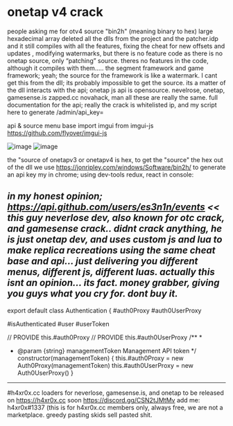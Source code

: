 # onetap v4 crack

people asking me for otv4 source "bin2h" (meaning binary to hex) large hexadecimal array deleted all the dlls from the project and the patcher.idp and it still compiles with all the features, fixing the cheat for new offsets and updates , modifying watermarks, but there is no feature code as there is no onetap source, only “patching” source. theres no features in the code, although it compiles with them..... the segment framework and game framework; yeah; the source for the framework is like a watermark. I cant get this from the dll; its probably impossible to get the source. its a matter of the dll interacts with the api; onetap js api is opensource. nevelrose, onetap, gamesense.is zapped.cc novahack, man all these are really the same. full documentation for the api; really the crack is whitelisted ip, and my script here to generate /admin/api_key=

api &amp; source menu base import imgui from imgui-js https://github.com/flyover/imgui-js

![image](https://user-images.githubusercontent.com/65768277/130679360-7e0f88fe-9962-467a-a03c-a477e114af62.png)
![image](https://user-images.githubusercontent.com/65768277/130679959-b43c7c3d-82a9-4ed5-a16a-08d11c1df1fa.png)

the "source of onetapv3 or onetapv4 is hex, to get the "source" the hex out of the dll we use  https://jonripley.com/windows/Software/bin2h/
to generate an api key my in chrome; using  dev-tools redux, react in console:

*in my honest opinion; https://api.github.com/users/es3n1n/events << this guy neverlose dev, also known for otc crack, and gamesense crack.. didnt crack anything, he is just onetap dev, and uses custom js and lua to make replica recreations using the same cheat base and api... just delivering you different menus, different js, different luas. actually this isnt an opinion... its fact. money grabber, giving you guys what you cry for. dont buy it.*
----------------------------------------------------------------------------------------------------------------------------------------------------------------------------------------------------------------------------------------------------------------------------------------------------------------------------------------------------------------------
export default class Authentication {
#auth0Proxy
#auth0UserProxy

#isAuthenticated
#user
#userToken

// PROVIDE this.#auth0Proxy
// PROVIDE this.#auth0UserProxy
/**
*
* @param {string} managementToken Management API token
*/
constructor(managementToken) {
this.#auth0Proxy = new Auth0Proxy(managementToken)
this.#auth0UserProxy = new Auth0UserProxy()
}
----------------------------------------------------------------------------------------------------------------------------------------------------------------------------------------------------------------------------------------------------------------------------------------------------------------------------------------------------------------------

#h4xr0x.cc  loaders for neverlose, gamesense.is, and onetap to be released on https://h4xr0x.cc soon https://discord.gg/CSN2tJMtMv    add me: h4xr0x#1337 (this is for h4xr0x.cc members only, always free, we are not a marketplace. greedy pasting skids sell pasted shit.
